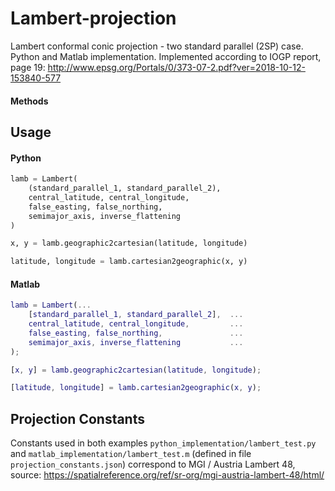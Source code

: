 # Lambert-projection
Lambert conformal conic projection - two standard parallel (2SP) case. Python and Matlab implementation. Implemented according to IOGP report, page 19: http://www.epsg.org/Portals/0/373-07-2.pdf?ver=2018-10-12-153840-577
#### Methods

## Usage
#### Python
```python
lamb = Lambert(
    (standard_parallel_1, standard_parallel_2),
    central_latitude, central_longitude,
    false_easting, false_northing,
    semimajor_axis, inverse_flattening
)

x, y = lamb.geographic2cartesian(latitude, longitude)

latitude, longitude = lamb.cartesian2geographic(x, y)
```
#### Matlab
```matlab
lamb = Lambert(...
    [standard_parallel_1, standard_parallel_2],  ...
    central_latitude, central_longitude,         ...
    false_easting, false_northing,               ...
    semimajor_axis, inverse_flattening           ...
);

[x, y] = lamb.geographic2cartesian(latitude, longitude);

[latitude, longitude] = lamb.cartesian2geographic(x, y);
```

## Projection Constants
Constants used in both examples ```python_implementation/lambert_test.py``` and ```matlab_implementation/lambert_test.m``` (defined in file ```projection_constants.json```) correspond to MGI / Austria Lambert 48, source: https://spatialreference.org/ref/sr-org/mgi-austria-lambert-48/html/
